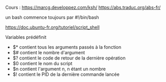 Cours :
https://marcg.developpez.com/ksh/
https://abs.traduc.org/abs-fr/


un bash commence toujours par 
#!/bin/bash


https://doc.ubuntu-fr.org/tutoriel/script_shell


Variables prédéfinit

- $*	contient tous les arguments passés à la fonction
- $#	contient le nombre d'argument
- $?	contient le code de retour de la dernière opération
- $0	contient le nom du script
- $n	contient l'argument n, n étant un nombre
- $!	contient le PID de la dernière commande lancée
